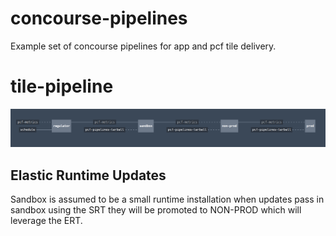 # concourse-pipelines

Example set of concourse pipelines for app and pcf tile delivery.

# tile-pipeline

![example](https://raw.githubusercontent.com/xyloman/concourse-pipelines/master/tile-pipeline/tile-promotion-pipeline.png)

## Elastic Runtime Updates

Sandbox is assumed to be a small runtime installation when updates pass in sandbox using the SRT they will be promoted to NON-PROD which will leverage the ERT.